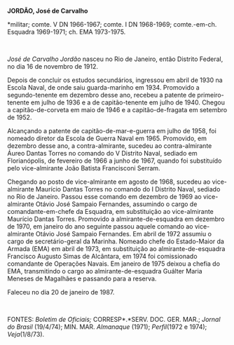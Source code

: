 **JORDÃO, José de Carvalho**

\*militar; comte. V DN 1966-1967; comte. I DN 1968-1969; comte.-em-ch.
Esquadra 1969-1971; ch. EMA 1973-1975.

 

*José de Carvalho Jordão* nasceu no Rio de Janeiro, então Distrito
Federal, no dia 16 de novembro de 1912.

Depois de concluir os estudos secundários, ingressou em abril de 1930 na
Escola Naval, de onde saiu guarda-marinho em 1934. Promovido a
segundo-tenente em dezembro desse ano, recebeu a patente de
primeiro-tenente em julho de 1936 e a de capitão-tenente em julho de
1940. Chegou a capitão-de-corveta em maio de 1946 e a capitão-de-fragata
em setembro de 1952.

Alcançando a patente de capitão-de-mar-e-guerra em julho de 1958, foi
nomeado diretor da Escola de Guerra Naval em 1965. Promovido, em
dezembro desse ano, a contra-almirante, sucedeu ao contra-almirante
Áureo Dantas Torres no comando do V Distrito Naval, sediado em
Florianópolis, de fevereiro de 1966 a junho de 1967, quando foi
substituído pelo vice-almirante João Batista Francisconi Serram.

Chegando ao posto de vice-almirante em agosto de 1968, sucedeu ao
vice-almirante Maurício Dantas Torres no comando do I Distrito Naval,
sediado no Rio de Janeiro. Passou esse comando em dezembro de 1969 ao
vice-almirante Otávio José Sampaio Fernandes, assumindo o cargo de
comandante-em-chefe da Esquadra, em substituição ao vice-almirante
Maurício Dantas Torres. Promovido a almirante-de-esquadra em dezembro de
1970, em janeiro do ano seguinte passou aquele comando ao vice-almirante
Otávio José Sampaio Fernandes. Em abril de 1972 assumiu o cargo de
secretário-geral da Marinha. Nomeado chefe do Estado-Maior da Armada
(EMA) em abril de 1973, em substituição ao almirante-de-esquadra
Francisco Augusto Simas de Alcântara, em 1974 foi comissionado
comandante de Operações Navais. Em janeiro de 1975 deixou a chefia do
EMA, transmitindo o cargo ao almirante-de-esquadra Guálter Maria Meneses
de Magalhães e passando para a reserva.

Faleceu no dia 20 de janeiro de 1987.

 

FONTES: *Boletim de Oficiais;* CORRESP*.*SERV. DOC. GER. MAR.; *Jornal
do Brasil* (19/4/74); MIN. MAR. *Almanaque* (1971); *Perfil*(1972 e
1974); *Veja*(1/8/73).

 
